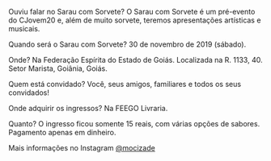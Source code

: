 Ouviu falar no Sarau com Sorvete? O Sarau com Sorvete é um pré-evento do CJovem20 e, além de muito sorvete, teremos apresentações artísticas e musicais.  

Quando será o Sarau com Sorvete? 30 de novembro de 2019 (sábado).  

Onde? Na Federação Espírita do Estado de Goiás. Localizada na R. 1133, 40. Setor Marista, Goiânia, Goiás. 

Quem está convidado? Você, seus amigos, familiares e todos os seus convidados!  

Onde adquirir os ingressos? Na FEEGO Livraria.  

Quanto? O ingresso ficou somente 15 reais, com várias opções de sabores. Pagamento apenas em dinheiro.  

Mais informações no Instagram [@mocizade](https://www.instagram.com/mocizade/)
